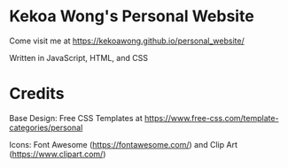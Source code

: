 # Kekoa Wong's Personal Website

Come visit me at https://kekoawong.github.io/personal_website/

Written in JavaScript, HTML, and CSS

# Credits

Base Design: Free CSS Templates at https://www.free-css.com/template-categories/personal 

Icons: Font Awesome (https://fontawesome.com/) and Clip Art (https://www.clipart.com/)
